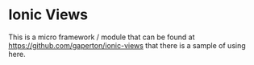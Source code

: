 Ionic Views
===========

This is a micro framework / module that can be found at
https://github.com/gaperton/ionic-views that there is a 
sample of using here.

